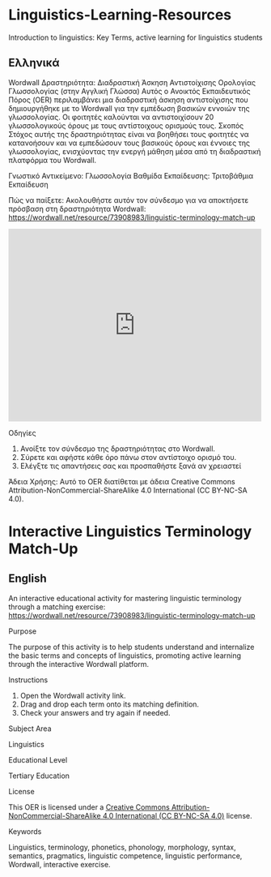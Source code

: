 # Linguistics-Learning-Resources
Introduction to linguistics: Key Terms, active learning for linguistics students

## Ελληνικά
Wordwall Δραστηριότητα:  Διαδραστική Άσκηση Αντιστοίχισης Ορολογίας Γλωσσολογίας (στην Αγγλική Γλώσσα)
Αυτός ο Ανοικτός Εκπαιδευτικός Πόρος (OER) περιλαμβάνει μια διαδραστική άσκηση αντιστοίχισης που δημιουργήθηκε με το Wordwall για την εμπέδωση βασικών εννοιών της γλωσσολογίας. Οι φοιτητές καλούνται να αντιστοιχίσουν 20 γλωσσολογικούς όρους με τους αντίστοιχους ορισμούς τους.
Σκοπός
Στόχος αυτής της δραστηριότητας είναι να βοηθήσει τους φοιτητές να κατανοήσουν και να εμπεδώσουν τους βασικούς όρους και έννοιες της γλωσσολογίας, ενισχύοντας την ενεργή μάθηση μέσα από τη διαδραστική πλατφόρμα του Wordwall.

Γνωστικό Αντικείμενο: Γλωσσολογία
Βαθμίδα Εκπαίδευσης: Τριτοβάθμια Εκπαίδευση


Πώς να παίξετε: Ακολουθήστε αυτόν τον σύνδεσμο για να αποκτήσετε πρόσβαση στη δραστηριότητα Wordwall: https://wordwall.net/resource/73908983/linguistic-terminology-match-up
<iframe style="max-width:100%" src="https://wordwall.net/embed/a7ca0a4591d94542ba6ae6eccd481911?themeId=1&templateId=3&fontStackId=0" width="500" height="380" frameborder="0" allowfullscreen></iframe>

Οδηγίες
1.	Ανοίξτε τον σύνδεσμο της δραστηριότητας στο Wordwall.
2.	Σύρετε και αφήστε κάθε όρο πάνω στον αντίστοιχο ορισμό του.
3.	Ελέγξτε τις απαντήσεις σας και προσπαθήστε ξανά αν χρειαστεί

Άδεια Χρήσης:
Αυτό το OER διατίθεται με άδεια Creative Commons Attribution-NonCommercial-ShareAlike 4.0 International (CC BY-NC-SA 4.0).
# Interactive Linguistics Terminology Match-Up

## English

An interactive educational activity for mastering linguistic terminology through a matching exercise: https://wordwall.net/resource/73908983/linguistic-terminology-match-up

 Purpose

The purpose of this activity is to help students understand and internalize the basic terms and concepts of linguistics, promoting active learning through the interactive Wordwall platform.

Instructions

1. Open the Wordwall activity link.
2. Drag and drop each term onto its matching definition.
3. Check your answers and try again if needed.

Subject Area

Linguistics

 Educational Level

Tertiary Education

License

This OER is licensed under a [Creative Commons Attribution-NonCommercial-ShareAlike 4.0 International (CC BY-NC-SA 4.0)](https://creativecommons.org/licenses/by-nc-sa/4.0/) license.

Keywords

Linguistics, terminology, phonetics, phonology, morphology, syntax, semantics, pragmatics, linguistic competence, linguistic performance, Wordwall, interactive exercise.
